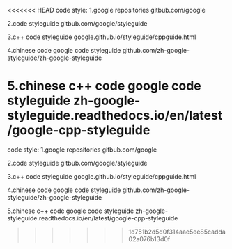 <<<<<<< HEAD
code style:
1.google repositories
gitbub.com/google

2.code styleguide
gitbub.com/google/styleguide

3.c++ code styleguide
google.github.io/styleguide/cppguide.html

4.chinese code google code styleguide
github.com/zh-google-styleguide/zh-google-styleguide

5.chinese c++ code google code styleguide
zh-google-styleguide.readthedocs.io/en/latest/google-cpp-styleguide
=======
code style:
1.google repositories
gitbub.com/google

2.code styleguide
gitbub.com/google/styleguide

3.c++ code styleguide
google.github.io/styleguide/cppguide.html

4.chinese code google code styleguide
github.com/zh-google-styleguide/zh-google-styleguide

5.chinese c++ code google code styleguide
zh-google-styleguide.readthedocs.io/en/latest/google-cpp-styleguide
>>>>>>> 1d751b2d5d0f314aae5ee85cadda02a076b13d0f
